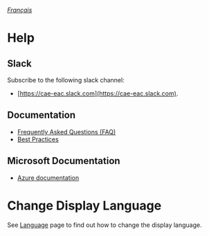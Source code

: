 _[Français](../../fr/Aide)_
# Help
## Slack
Subscribe to the following slack channel:
- [https://cae-eac.slack.com](https://cae-eac.slack.com).

## Documentation
- [Frequently Asked Questions (FAQ)](FAQ.md)
- [Best Practices](BestPractices.md)

 ## Microsoft Documentation 
 - [Azure documentation](https://docs.microsoft.com/en-ca/azure/)

# Change Display Language
See [Language](Language.md) page to find out how to change the display language.




